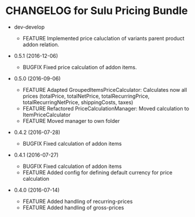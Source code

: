 CHANGELOG for Sulu Pricing Bundle
=================================

* dev-develop
    * FEATURE Implemented price caluclation of variants parent product addon relation.

* 0.5.1 (2016-12-06)
    * BUGFIX  Fixed price calculation of addon items.

* 0.5.0 (2016-09-06)
    * FEATURE Adapted GroupedItemsPriceCalculator: Calculates now all prices
              (totalPrice, totalNetPrice, totalRecurringPrice, totalRecurringNetPrice, shippingCosts, taxes)
    * FEATURE Refactored PriceCalculationManager: Moved calculation to ItemPriceCalculator
    * FEATURE Moved manager to own folder

* 0.4.2 (2016-07-28)
    * BUGFIX  Fixed calculation of addon items

* 0.4.1 (2016-07-27)
    * BUGFIX  Fixed calculation of addon items
    * FEATURE Added config for defining default currency for price calculation

* 0.4.0 (2016-07-14)
    * FEATURE Added handling of recurring-prices
    * FEATURE Added handling of gross-prices
